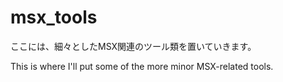 # msx_tools

ここには、細々としたMSX関連のツール類を置いていきます。

This is where I'll put some of the more minor MSX-related tools.
